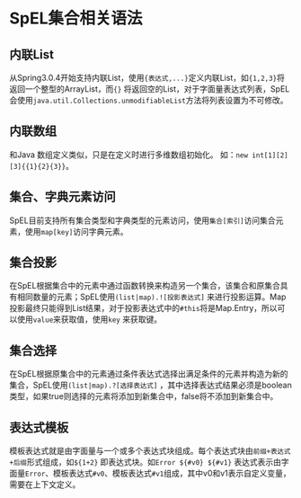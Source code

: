 # SpEL集合相关语法

## 内联List

从Spring3.0.4开始支持内联List，使用`{表达式,...}`定义内联List，如`{1,2,3}`将返回一个整型的ArrayList，而`{}`
将返回空的List，对于字面量表达式列表，SpEL会使用`java.util.Collections.unmodifiableList`方法将列表设置为不可修改。

## 内联数组

和Java 数组定义类似，只是在定义时进行多维数组初始化。 如：`new int[1][2][3]{{1}{2}{3}}`。

## 集合、字典元素访问

SpEL目前支持所有集合类型和字典类型的元素访问，使用`集合[索引]`访问集合元素，使用`map[key]`访问字典元素。

## 集合投影

在SpEL根据集合中的元素中通过函数转换来构造另一个集合，该集合和原集合具有相同数量的元素；SpEL使用`(list|map).![投影表达式]`
来进行投影运算。Map投影最终只能得到List结果，对于投影表达式中的`#this`将是Map.Entry，所以可以使用`value`来获取值，使用`key`
来获取键。

## 集合选择

在SpEL根据原集合中的元素通过条件表达式选择出满足条件的元素并构造为新的集合，SpEL使用`(list|map).?[选择表达式]`
，其中选择表达式结果必须是boolean类型，如果true则选择的元素将添加到新集合中，false将不添加到新集合中。

## 表达式模板

模板表达式就是由字面量与一个或多个表达式块组成。每个表达式块由`前缀+表达式+后缀`形式组成，如`${1+2}`
即表达式块。如`Error ${#v0} ${#v1}`
表达式表示由字面量`Error`、模板表达式`#v0`、模板表达式`#v1`组成，其中v0和v1表示自定义变量，需要在上下文定义。

